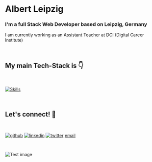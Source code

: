 # Albert Leipzig

### I'm a full Stack Web Developer based on Leipzig, Germany

I am currently working as an Assistant Teacher at DCI (Digital Career Institute)

<br>

<div>

</div>

## My main Tech-Stack is 👇
<br>

[![Skills](https://skillicons.dev/icons?i=bash,html,scss,js,nodejs,express,mongodb,postman,threejs,git,css,bootstrap,react,vue,vite,figma,firebase,rollupjs&perline=9)](https://skillicons.dev)

<br>



## Let's connect! 👋

<br>

[![github](https://skillicons.dev/icons?i=github)](https://www.linkedin.com/in/albert-clemente/)
[![linkedin](https://skillicons.dev/icons?i=linkedin)](https://www.linkedin.com/in/albert-clemente/)
[![twitter](https://skillicons.dev/icons?i=twitter)](https://github.com/AlbertLeipzig)
[email](mailto:albertclemvill@gmail.com)

 
<br>

![Test image](https://images.unsplash.com/photo-1610299736609-129411c176b8?ixlib=rb-4.0.3&ixid=MnwxMjA3fDB8MHxzZWFyY2h8NXx8bGVpcHppZ3xlbnwwfHwwfHw%3D&auto=format&fit=crop&w=500&q=60)

<br>
